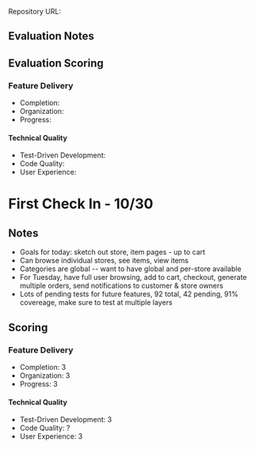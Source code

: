 Repository URL: 

## Evaluation Notes

## Evaluation Scoring

### Feature Delivery

* Completion: 
* Organization: 
* Progress: 

#### Technical Quality

* Test-Driven Development: 
* Code Quality: 
* User Experience: 


# First Check In - 10/30

## Notes

* Goals for today: sketch out store, item pages - up to cart
* Can browse individual stores, see items, view items
* Categories are global -- want to have global and per-store available
* For Tuesday, have full user browsing, add to cart, checkout, generate multiple orders, send notifications to customer & store owners
* Lots of pending tests for future features, 92 total, 42 pending, 91% covereage, make sure to test at multiple layers

## Scoring

### Feature Delivery

* Completion: 3
* Organization: 3
* Progress: 3

#### Technical Quality

* Test-Driven Development: 3
* Code Quality: ?
* User Experience: 3
